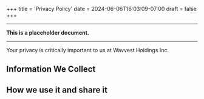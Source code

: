 +++
title = 'Privacy Policy'
date = 2024-06-06T16:03:09-07:00
draft = false
+++

* * *

**This is a placeholder document.**

* * *

Your privacy is critically important to us at Wavvest Holdings Inc.

## Information We Collect

## How we use it and share it




